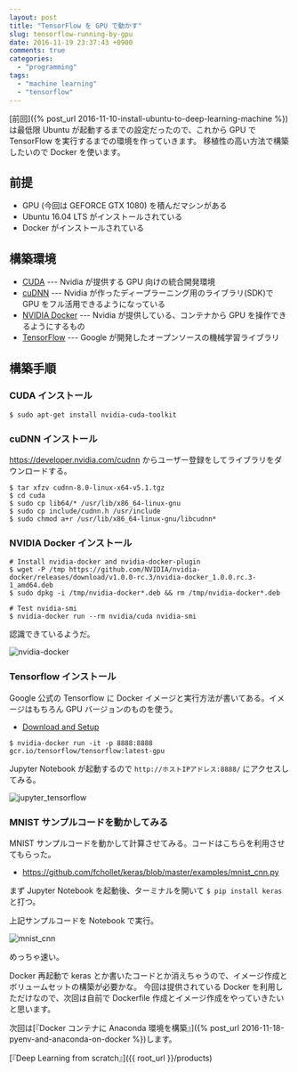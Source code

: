 ```yaml
---
layout: post
title: "TensorFlow を GPU で動かす"
slug: tensorflow-running-by-gpu
date: 2016-11-19 23:37:43 +0900
comments: true
categories:
  - "programming"
tags:
  - "machine learning"
  - "tensorflow"
---
```


[前回]({% post_url 2016-11-10-install-ubuntu-to-deep-learning-machine %})は最低限 Ubuntu が起動するまでの設定だったので、これから GPU で TensorFlow を実行するまでの環境を作っていきます。
移植性の高い方法で構築したいので Docker を使います。

## 前提
- GPU (今回は GEFORCE GTX 1080) を積んだマシンがある
- Ubuntu 16.04 LTS がインストールされている
- Docker がインストールされている

## 構築環境
- [CUDA](https://ja.wikipedia.org/wiki/CUDA) --- Nvidia が提供する GPU 向けの統合開発環境
- [cuDNN](https://developer.nvidia.com/cudnn) --- Nvidia が作ったディープラーニング用のライブラリ(SDK)で GPU をフル活用できるようになっている
- [NVIDIA Docker](https://github.com/NVIDIA/nvidia-docker) --- Nvidia が提供している、コンテナから GPU を操作できるようにするもの
- [TensorFlow](https://www.tensorflow.org/) --- Google が開発したオープンソースの機械学習ライブラリ

## 構築手順

### CUDA インストール
```
$ sudo apt-get install nvidia-cuda-toolkit
```

### cuDNN インストール
https://developer.nvidia.com/cudnn からユーザー登録をしてライブラリをダウンロードする。

```
$ tar xfzv cudnn-8.0-linux-x64-v5.1.tgz
$ cd cuda
$ sudo cp lib64/* /usr/lib/x86_64-linux-gnu
$ sudo cp include/cudnn.h /usr/include
$ sudo chmod a+r /usr/lib/x86_64-linux-gnu/libcudnn*
```

### NVIDIA Docker インストール
```
# Install nvidia-docker and nvidia-docker-plugin
$ wget -P /tmp https://github.com/NVIDIA/nvidia-docker/releases/download/v1.0.0-rc.3/nvidia-docker_1.0.0.rc.3-1_amd64.deb
$ sudo dpkg -i /tmp/nvidia-docker*.deb && rm /tmp/nvidia-docker*.deb

# Test nvidia-smi
$ nvidia-docker run --rm nvidia/cuda nvidia-smi
```

認識できているようだ。

![nvidia-docker](https://i.gyazo.com/91166d8447efd8d74b646c7fd33d3844.png)

### Tensorflow インストール
Google 公式の Tensorflow に Docker イメージと実行方法が書いてある。イメージはもちろん GPU バージョンのものを使う。

- [Download and Setup](https://www.tensorflow.org/versions/master/get_started/os_setup.html#docker-installation)

```
$ nvidia-docker run -it -p 8888:8888 gcr.io/tensorflow/tensorflow:latest-gpu
```

Jupyter Notebook が起動するので `http://ホストIPアドレス:8888/` にアクセスしてみる。

![jupyter_tensorflow](https://i.gyazo.com/dd4f9bcc4d7af38aba37d45439ea30b5.png)

### MNIST サンプルコードを動かしてみる
MNIST サンプルコードを動かして計算させてみる。コードはこちらを利用させてもらった。

- https://github.com/fchollet/keras/blob/master/examples/mnist_cnn.py

まず Jupyter Notebook を起動後、ターミナルを開いて `$ pip install keras` と打つ。

上記サンプルコードを Notebook で実行。

![mnist_cnn](https://i.gyazo.com/36869691dcff0e0264b34b51cdb8a1e2.png)

めっちゃ速い。

Docker 再起動で keras とか書いたコードとか消えちゃうので、イメージ作成とボリュームセットの構築が必要かな。
今回は提供されている Docker を利用しただけなので、次回は自前で Dockerfile 作成とイメージ作成をやっていきたいと思います。

次回は[『Docker コンテナに Anaconda 環境を構築』]({% post_url 2016-11-18-pyenv-and-anaconda-on-docker %})します。

[『Deep Learning from scratch』]({{ root_url }}/products)
